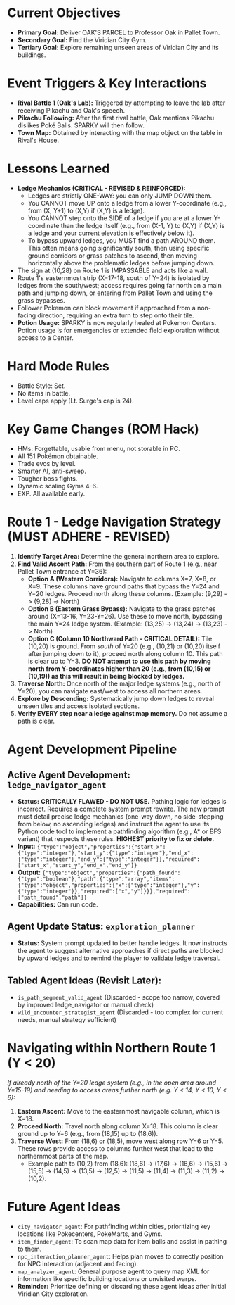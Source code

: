 # Current Objectives
*   **Primary Goal:** Deliver OAK'S PARCEL to Professor Oak in Pallet Town.
*   **Secondary Goal:** Find the Viridian City Gym.
*   **Tertiary Goal:** Explore remaining unseen areas of Viridian City and its buildings.

# Event Triggers & Key Interactions
*   **Rival Battle 1 (Oak's Lab):** Triggered by attempting to leave the lab after receiving Pikachu and Oak's speech.
*   **Pikachu Following:** After the first rival battle, Oak mentions Pikachu dislikes Poké Balls. SPARKY will then follow.
*   **Town Map:** Obtained by interacting with the map object on the table in Rival's House.

# Lessons Learned
*   **Ledge Mechanics (CRITICAL - REVISED & REINFORCED):**
    *   Ledges are strictly ONE-WAY: you can only JUMP DOWN them.
    *   You CANNOT move UP onto a ledge from a lower Y-coordinate (e.g., from (X, Y+1) to (X,Y) if (X,Y) is a ledge).
    *   You CANNOT step onto the SIDE of a ledge if you are at a lower Y-coordinate than the ledge itself (e.g., from (X-1, Y) to (X,Y) if (X,Y) is a ledge and your current elevation is effectively below it).
    *   To bypass upward ledges, you MUST find a path AROUND them. This often means going significantly south, then using specific ground corridors or grass patches to ascend, then moving horizontally above the problematic ledges before jumping down.
*   The sign at (10,28) on Route 1 is IMPASSABLE and acts like a wall.
*   Route 1's easternmost strip (X=17-18, south of Y=24) is isolated by ledges from the south/west; access requires going far north on a main path and jumping down, or entering from Pallet Town and using the grass bypasses.
*   Follower Pokemon can block movement if approached from a non-facing direction, requiring an extra turn to step onto their tile.
*   **Potion Usage:** SPARKY is now regularly healed at Pokemon Centers. Potion usage is for emergencies or extended field exploration without access to a Center.

# Hard Mode Rules
*   Battle Style: Set.
*   No items in battle.
*   Level caps apply (Lt. Surge's cap is 24).

# Key Game Changes (ROM Hack)
*   HMs: Forgettable, usable from menu, not storable in PC.
*   All 151 Pokémon obtainable.
*   Trade evos by level.
*   Smarter AI, anti-sweep.
*   Tougher boss fights.
*   Dynamic scaling Gyms 4-6.
*   EXP. All available early.

# Route 1 - Ledge Navigation Strategy (MUST ADHERE - REVISED)
1.  **Identify Target Area:** Determine the general northern area to explore.
2.  **Find Valid Ascent Path:** From the southern part of Route 1 (e.g., near Pallet Town entrance at Y=36):
    *   **Option A (Western Corridors):** Navigate to columns X=7, X=8, or X=9. These columns have ground paths that bypass the Y=24 and Y=20 ledges. Proceed north along these columns. (Example: (9,29) -> (9,28) -> North)
    *   **Option B (Eastern Grass Bypass):** Navigate to the grass patches around (X=13-16, Y=23-Y=26). Use these to move north, bypassing the main Y=24 ledge system. (Example: (13,25) -> (13,24) -> (13,23) -> North)
    *   **Option C (Column 10 Northward Path - CRITICAL DETAIL):** Tile (10,20) is ground. From *south* of Y=20 (e.g., (10,21) or (10,20) itself after jumping down to it), proceed north along column 10. This path is clear up to Y=3. **DO NOT attempt to use this path by moving north from Y-coordinates higher than 20 (e.g., from (10,15) or (10,19)) as this will result in being blocked by ledges.**
3.  **Traverse North:** Once north of the major ledge systems (e.g., north of Y=20), you can navigate east/west to access all northern areas.
4.  **Explore by Descending:** Systematically jump down ledges to reveal unseen tiles and access isolated sections.
5.  **Verify EVERY step near a ledge against map memory.** Do not assume a path is clear.

# Agent Development Pipeline

## Active Agent Development: `ledge_navigator_agent`
*   **Status:** **CRITICALLY FLAWED - DO NOT USE.** Pathing logic for ledges is incorrect. Requires a complete system prompt rewrite. The new prompt must detail precise ledge mechanics (one-way down, no side-stepping from below, no ascending ledges) and instruct the agent to use its Python code tool to implement a pathfinding algorithm (e.g., A* or BFS variant) that respects these rules. **HIGHEST priority to fix or delete.**
*   **Input:** `{"type":"object","properties":{"start_x":{"type":"integer"},"start_y":{"type":"integer"},"end_x":{"type":"integer"},"end_y":{"type":"integer"}},"required":["start_x","start_y","end_x","end_y"]}`
*   **Output:** `{"type":"object","properties":{"path_found":{"type":"boolean"},"path":{"type":"array","items":{"type":"object","properties":{"x":{"type":"integer"},"y":{"type":"integer"}},"required":["x","y"]}}},"required":["path_found","path"]}`
*   **Capabilities:** Can run code.

## Agent Update Status: `exploration_planner`
*   **Status:** System prompt updated to better handle ledges. It now instructs the agent to suggest alternative approaches if direct paths are blocked by upward ledges and to remind the player to validate ledge traversal.

## Tabled Agent Ideas (Revisit Later):
*   `is_path_segment_valid_agent` (Discarded - scope too narrow, covered by improved ledge_navigator or manual check)
*   `wild_encounter_strategist_agent` (Discarded - too complex for current needs, manual strategy sufficient)

# Navigating within Northern Route 1 (Y < 20)
*If already north of the Y=20 ledge system (e.g., in the open area around Y=15-19) and needing to access areas further north (e.g. Y < 14, Y < 10, Y < 6):*
1.  **Eastern Ascent:** Move to the easternmost navigable column, which is X=18.
2.  **Proceed North:** Travel north along column X=18. This column is clear ground up to Y=6 (e.g., from (18,15) up to (18,6)).
3.  **Traverse West:** From (18,6) or (18,5), move west along row Y=6 or Y=5. These rows provide access to columns further west that lead to the northernmost parts of the map.
    *   Example path to (10,2) from (18,6): (18,6) -> (17,6) -> (16,6) -> (15,6) -> (15,5) -> (14,5) -> (13,5) -> (12,5) -> (11,5) -> (11,4) -> (11,3) -> (11,2) -> (10,2).

# Future Agent Ideas
*   `city_navigator_agent`: For pathfinding within cities, prioritizing key locations like Pokecenters, PokeMarts, and Gyms.
*   `item_finder_agent`: To scan map data for item balls and assist in pathing to them.
*   `npc_interaction_planner_agent`: Helps plan moves to correctly position for NPC interaction (adjacent and facing).
*   `map_analyzer_agent`: General purpose agent to query map XML for information like specific building locations or unvisited warps.
*   **Reminder:** Prioritize defining or discarding these agent ideas after initial Viridian City exploration.